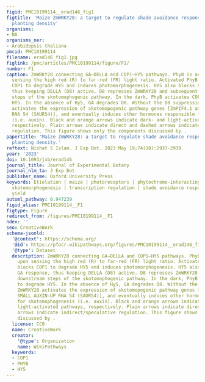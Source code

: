 ```yaml
---
figid: PMC10199114__erad146_fig1
figtitle: 'Maize ZmWRKY28: a target to regulate shade avoidance response under high
  planting density'
organisms:
- NA
organisms_ner:
- Arabidopsis thaliana
pmcid: PMC10199114
filename: erad146_fig1.jpg
figlink: /pmc/articles/PMC10199114/figure/F1/
number: F1
caption: ZmWRKY28 connecting GA–DELLA and COP1–HY5 pathways. PhyB is activated upon
  sensing the high red (R) to far-red (FR) light ratio. Activated PhyB (PhyB*) blocks
  COP1 to degrade HY5 and induces photomorphogenesis. HY5 also blocks the GA response,
  thus keeping DELLA (D8) active. D8 represses ZmWRKY28 and subsequent downstream
  steps of the skotomophogenic pathway. In the dark, PhyB activates COP1 to degrade
  HY5. In the absence of Hy5, GA degrades D8. Without the D8 suppression, ZmWRKY28
  activates the expression of skotomopogenic pathway genes [ZmPIF4.1 and SMALL AUXIN‐UP
  RNA 54 (SAUR54)], and eventually induces other hormones responsible for skotomophogenesis
  (i.e. auxin). Black and orange arrows indicate dark- and light-activated pathways,
  respectively. Plain arrows indicate direct and dashed arrows indicate indirect/speculative
  regulation. This figure shows only the components discussed by .
papertitle: 'Maize ZmWRKY28: a target to regulate shade avoidance response under high
  planting density.'
reftext: Nishat S Islam. J Exp Bot. 2023 May 19;74(10):2937-2939.
year: '2023'
doi: 10.1093/jxb/erad146
journal_title: Journal of Experimental Botany
journal_nlm_ta: J Exp Bot
publisher_name: Oxford University Press
keywords: Etiolation | maize | photoreceptors | phytochrome-interacting factors (PIFs)
  skotomorphogenesis | transcription regulation | shade avoidance response (SAR) |
  yield
automl_pathway: 0.947239
figid_alias: PMC10199114__F1
figtype: Figure
redirect_from: /figures/PMC10199114__F1
ndex: ''
seo: CreativeWork
schema-jsonld:
  '@context': https://schema.org/
  '@id': https://pfocr.wikipathways.org/figures/PMC10199114__erad146_fig1.html
  '@type': Dataset
  description: ZmWRKY28 connecting GA–DELLA and COP1–HY5 pathways. PhyB is activated
    upon sensing the high red (R) to far-red (FR) light ratio. Activated PhyB (PhyB*)
    blocks COP1 to degrade HY5 and induces photomorphogenesis. HY5 also blocks the
    GA response, thus keeping DELLA (D8) active. D8 represses ZmWRKY28 and subsequent
    downstream steps of the skotomophogenic pathway. In the dark, PhyB activates COP1
    to degrade HY5. In the absence of Hy5, GA degrades D8. Without the D8 suppression,
    ZmWRKY28 activates the expression of skotomopogenic pathway genes [ZmPIF4.1 and
    SMALL AUXIN‐UP RNA 54 (SAUR54)], and eventually induces other hormones responsible
    for skotomophogenesis (i.e. auxin). Black and orange arrows indicate dark- and
    light-activated pathways, respectively. Plain arrows indicate direct and dashed
    arrows indicate indirect/speculative regulation. This figure shows only the components
    discussed by .
  license: CC0
  name: CreativeWork
  creator:
    '@type': Organization
    name: WikiPathways
  keywords:
  - COP1
  - PHYB
  - HY5
---
```

